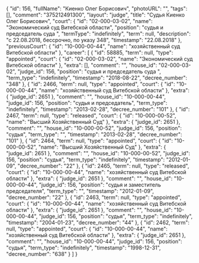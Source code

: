 {
    "id": 156,
    "fullName": "Киенко Олег Борисович",
    "photoURL": "",
    "tags": [],
    "comment": "375212491300",
    "layout": "judge",
    "title": "Судья Киенко Олег Борисович",
    "court": {
        "id": "02-000-03-02",
        "name": "Экономический суд Витебской области",
        "position": "судья и председатель суда ",
        "termType": "indefinitely",
        "term": null,
        "description": "c 22.08.2018, бессрочно, по указу 348",
        "timestamp": "22.08.2018"
    },
    "previousCourt": {
        "id": "10-000-00-44",
        "name": "хозяйственный суд Витебской области"
    },
    "career": [
        {
            "id": 58885,
            "term": null,
            "type": "appointed",
            "court": {
                "id": "02-000-03-02",
                "name": "Экономический суд Витебской области"
            },
            "extra": [],
            "comment": "",
            "house_id": "02-000-03-02",
            "judge_id": 156,
            "position": "судья и председатель суда ",
            "term_type": "indefinitely",
            "timestamp": "2018-08-22",
            "decree_number": "348"
        },
        {
            "id": 2466,
            "term": null,
            "type": "appointed",
            "court": {
                "id": "10-000-00-44",
                "name": "хозяйственный суд Витебской области"
            },
            "extra": {
                "judge_id": 2651
            },
            "comment": "",
            "house_id": "10-000-00-44",
            "judge_id": 156,
            "position": "судья и председатель",
            "term_type": "indefinitely",
            "timestamp": "2013-02-28",
            "decree_number": "101"
        },
        {
            "id": 2467,
            "term": null,
            "type": "released",
            "court": {
                "id": "10-000-00-52",
                "name": "Высший Хозяйственный Суд"
            },
            "extra": {
                "judge_id": 2651
            },
            "comment": "",
            "house_id": "10-000-00-52",
            "judge_id": 156,
            "position": "судья",
            "term_type": "",
            "timestamp": "2013-02-28",
            "decree_number": "101"
        },
        {
            "id": 2464,
            "term": null,
            "type": "appointed",
            "court": {
                "id": "10-000-00-52",
                "name": "Высший Хозяйственный Суд"
            },
            "extra": {
                "judge_id": 2651
            },
            "comment": "",
            "house_id": "10-000-00-52",
            "judge_id": 156,
            "position": "судья",
            "term_type": "indefinitely",
            "timestamp": "2012-01-09",
            "decree_number": "22"
        },
        {
            "id": 2465,
            "term": null,
            "type": "released",
            "court": {
                "id": "10-000-00-44",
                "name": "хозяйственный суд Витебской области"
            },
            "extra": {
                "judge_id": 2651
            },
            "comment": "",
            "house_id": "10-000-00-44",
            "judge_id": 156,
            "position": "судья и заместитель председателя",
            "term_type": "",
            "timestamp": "2012-01-09",
            "decree_number": "22"
        },
        {
            "id": 2463,
            "term": null,
            "type": "appointed",
            "court": {
                "id": "10-000-00-44",
                "name": "хозяйственный суд Витебской области"
            },
            "extra": {
                "judge_id": 2651
            },
            "comment": "",
            "house_id": "10-000-00-44",
            "judge_id": 156,
            "position": "судья",
            "term_type": "indefinitely",
            "timestamp": "2004-01-23",
            "decree_number": "44"
        },
        {
            "id": 2462,
            "term": null,
            "type": "appointed",
            "court": {
                "id": "10-000-00-44",
                "name": "хозяйственный суд Витебской области"
            },
            "extra": {
                "judge_id": 2651
            },
            "comment": "",
            "house_id": "10-000-00-44",
            "judge_id": 156,
            "position": "судья",
            "term_type": "indefinitely",
            "timestamp": "1998-12-31",
            "decree_number": "638"
        }
    ]
}